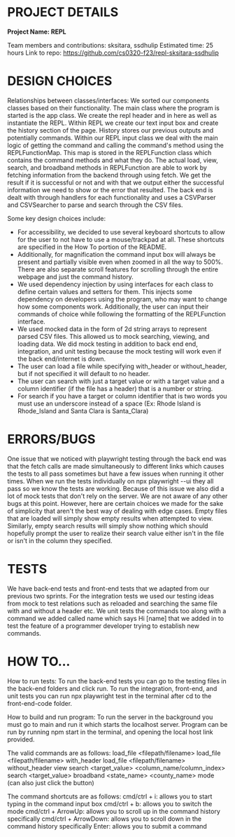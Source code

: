 # PROJECT DETAILS

**Project Name: REPL**

Team members and contributions: sksitara, ssdhulip
Estimated time: 25 hours
Link to repo: https://github.com/cs0320-f23/repl-sksitara-ssdhulip

# DESIGN CHOICES

Relationships between classes/interfaces:
We sorted our components classes based on their functionality. The main class where the program is
started is the app class. We create the repl header and in here as well as instantiate the REPL.
Within REPL we create our text input box and create the history section of the page. History stores
our previous outputs and potentially commands. Within our REPL input class we deal with the main
logic of getting the command and calling the command's method using the REPLFunctionMap. This map
is stored in the REPLFunction class which contains the command methods and what they do. The actual
load, view, search, and broadband methods in REPLFunction are able to work by fetching information
from the backend through using fetch. We get the result if it is successful or not and with that we
output either the successful information we need to show or the error that resulted. The back end is
dealt with through handlers for each functionality and uses a CSVParser and CSVSearcher to parse and
search through the CSV files. 

Some key design choices include:

- For accessibility, we decided to use several keyboard shortcuts to allow for the user to not have
to use a mouse/trackpad at all. These shortcuts are specified in the How To portion of the README. 
- Additionally, for magnification the command input box will always be present and partially visible
even when zoomed in all the way to 500%. There are also separate scroll features for scrolling
through the entire webpage and just the command history.
- We used dependency injection by using interfaces for each class to define certain values and
setters for them. This injects some dependency on developers using the program, who may want to
change how some components work. Additionally, the user can input their commands of choice while
following the formatting of the REPLFunction interface. 
- We used mocked data in the form of 2d string arrays to represent parsed CSV files. This allowed
us to mock searching, viewing, and loading data. We did mock testing in addition to back end
end, integration, and unit testing because the mock testing will work even if the back end/internet
is down.
- The user can load a file while specifying with_header or without_header, but if not specified it
will default to no header. 
- The user can search with just a target value or with a target value and a column identifier (if
the file has a header) that is a number or string.
- For search if you have a target or column identifier that is two words you must use an underscore
instead of a space (Ex: Rhode Island is Rhode_Island and Santa Clara is Santa_Clara)

# ERRORS/BUGS

One issue that we noticed with playwright testing through the back end was that the fetch calls are
made simultaneously to different links which causes the tests to all pass sometimes but have a few 
issues when running it other times. When we run the tests individually on npx playwright --ui they 
all pass so we know the tests are working. Because of this issue we also did a lot of mock tests 
that don't rely on the server. We are not aware of any other bugs at this point. However, here 
are certain choices we made for the sake of simplicity that aren't the best way of dealing with edge
cases. Empty files that are loaded will simply show empty results when attempted to view. Similarly,
empty search results will simply show nothing which should hopefully prompt the user to realize 
their search value either isn't in the file or isn't in the column they specified. 

# TESTS

We have back-end tests and front-end tests that we adapted from our previous two sprints. For the
integration tests we used our testing ideas from mock to test relations such as reloaded and
searching the same file with and without a header etc. We unit tests the commands too along with a 
command we added called name which says Hi [name] that we added in to test the feature of a 
programmer developer trying to establish new commands. 

# HOW TO...

How to run tests:
To run the back-end tests you can go to the testing files in the back-end folders and click run. To
run the integration, front-end, and unit tests you can run npx playwright test in the terminal after
cd to the front-end-code folder. 

How to build and run program:
To run the server in the background you must go to main and run it which starts the localhost
server. Program can be run by running npm start in the terminal, and opening the local host link
provided.

The valid commands are as follows:
load_file <filepath/filename>
load_file <filepath/filename> with_header
load_file <filepath/filename> without_header
view
search <target_value> <column_name/column_index>
search <target_value>
broadband <state_name> <county_name>
mode (can also just click the button)

The command shortcuts are as follows: 
cmd/ctrl + i: allows you to start typing in the command input box
cmd/ctrl + b: allows you to switch the mode
cmd/ctrl + ArrowUp: allows you to scroll up in the command history specifically
cmd/ctrl + ArrowDown: allows you to scroll down in the command history specifically
Enter: allows you to submit a command
